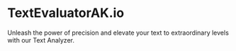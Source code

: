 # TextEvaluatorAK.io
Unleash the power of precision and elevate your text to extraordinary levels with our Text Analyzer.
